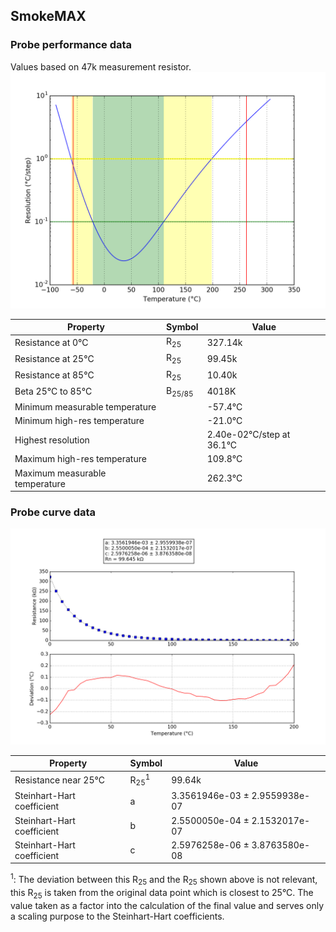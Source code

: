 
## SmokeMAX
### Probe performance data

Values based on 47k measurement resistor.
![Sensor performance chart](SmokeMAX_resolution.png)

Property | Symbol | Value
-------- | -------- | --------
Resistance at 0°C | R<sub>25</sub> | 327.14k
Resistance at 25°C | R<sub>25</sub> | 99.45k
Resistance at 85°C | R<sub>25</sub> | 10.40k
Beta 25°C to 85°C | B<sub>25/85</sub>| 4018K
Minimum measurable temperature | | -57.4°C
Minimum high-res temperature | | -21.0°C
Highest resolution || 2.40e-02°C/step at 36.1°C
Maximum high-res temperature | | 109.8°C
Maximum measurable temperature | | 262.3°C

### Probe curve data
![Probe fit chart](SmokeMAX_curve.png)

Property | Symbol | Value
-------- | -------- | --------
Resistance near 25°C | R<sub>25</sub><sup>1</sup> | 99.64k
Steinhart-Hart coefficient | a | 3.3561946e-03 ± 2.9559938e-07
Steinhart-Hart coefficient | b | 2.5500050e-04 ± 2.1532017e-07
Steinhart-Hart coefficient | c | 2.5976258e-06 ± 3.8763580e-08

<sup>1</sup>: The deviation between this R<sub>25</sub> and the R<sub>25</sub> shown above is not relevant, this R<sub>25</sub> is taken from the original data point which is closest to 25°C. The value taken as a factor into the calculation of the final value and serves only a scaling purpose to the Steinhart-Hart coefficients.

